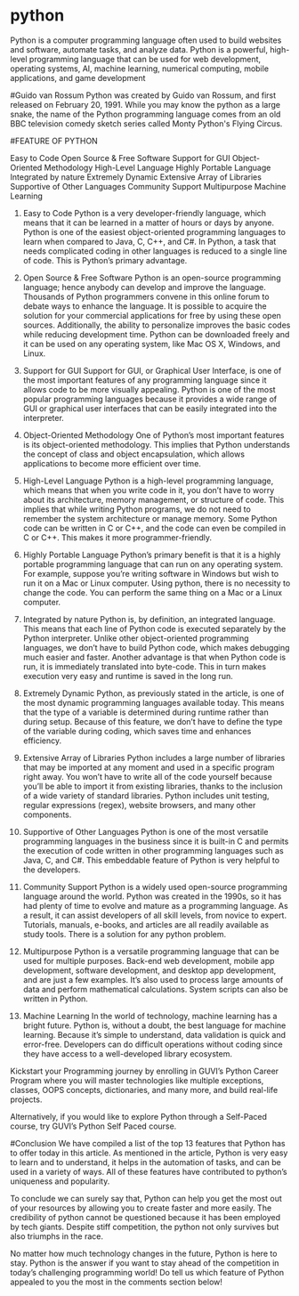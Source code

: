 # python
Python is a computer programming language often used to build websites and software, automate tasks, and analyze data.
Python is a powerful, high-level programming language that can be used for web development, operating systems, AI, machine learning, numerical computing, mobile applications, and game development

#Guido van Rossum
Python was created by Guido van Rossum, and first released on February 20, 1991. While you may know the python as a large snake, the name of the Python programming language comes from an old BBC television comedy sketch series called Monty Python's Flying Circus.

#FEATURE OF PYTHON

Easy to Code
Open Source & Free Software
Support for GUI
Object-Oriented Methodology
High-Level Language
Highly Portable Language
Integrated by nature
Extremely Dynamic
Extensive Array of Libraries
Supportive of Other Languages
Community Support
Multipurpose
Machine Learning

1. Easy to Code
Python is a very developer-friendly language, which means that it can be learned in a matter of hours or days by anyone. Python is one of the easiest object-oriented programming languages to learn when compared to Java, C, C++, and C#. In Python, a task that needs complicated coding in other languages is reduced to a single line of code. This is Python’s primary advantage.

2. Open Source & Free Software
Python is an open-source programming language; hence anybody can develop and improve the language. Thousands of Python programmers convene in this online forum to debate ways to enhance the language. It is possible to acquire the solution for your commercial applications for free by using these open sources. Additionally, the ability to personalize improves the basic codes while reducing development time. Python can be downloaded freely and it can be used on any operating system, like Mac OS X, Windows, and Linux.

3. Support for GUI
Support for GUI, or Graphical User Interface, is one of the most important features of any programming language since it allows code to be more visually appealing. Python is one of the most popular programming languages because it provides a wide range of GUI or graphical user interfaces that can be easily integrated into the interpreter.

4. Object-Oriented Methodology
One of Python’s most important features is its object-oriented methodology. This implies that Python understands the concept of class and object encapsulation, which allows applications to become more efficient over time.

5. High-Level Language
Python is a high-level programming language, which means that when you write code in it, you don’t have to worry about its architecture, memory management, or structure of code. This implies that while writing Python programs, we do not need to remember the system architecture or manage memory. Some Python code can be written in C or C++, and the code can even be compiled in C or C++. This makes it more programmer-friendly.

6. Highly Portable Language
Python’s primary benefit is that it is a highly portable programming language that can run on any operating system. For example, suppose you’re writing software in Windows but wish to run it on a Mac or Linux computer. Using python, there is no necessity to change the code. You can perform the same thing on a Mac or a Linux computer.

7. Integrated by nature
Python is, by definition, an integrated language. This means that each line of Python code is executed separately by the Python interpreter. Unlike other object-oriented programming languages, we don’t have to build Python code, which makes debugging much easier and faster. Another advantage is that when Python code is run, it is immediately translated into byte-code. This in turn makes execution very easy and runtime is saved in the long run.

8. Extremely Dynamic
Python, as previously stated in the article, is one of the most dynamic programming languages available today. This means that the type of a variable is determined during runtime rather than during setup. Because of this feature, we don’t have to define the type of the variable during coding, which saves time and enhances efficiency.

9. Extensive Array of Libraries
Python includes a large number of libraries that may be imported at any moment and used in a specific program right away. You won’t have to write all of the code yourself because you’ll be able to import it from existing libraries, thanks to the inclusion of a wide variety of standard libraries. Python includes unit testing, regular expressions (regex), website browsers, and many other components.

10. Supportive of Other Languages
Python is one of the most versatile programming languages in the business since it is built-in C and permits the execution of code written in other programming languages such as Java, C, and C#. This embeddable feature of Python is very helpful to the developers.

11. Community Support
Python is a widely used open-source programming language around the world. Python was created in the 1990s, so it has had plenty of time to evolve and mature as a programming language. As a result, it can assist developers of all skill levels, from novice to expert. Tutorials, manuals, e-books, and articles are all readily available as study tools. There is a solution for any python problem.

12. Multipurpose
Python is a versatile programming language that can be used for multiple purposes. Back-end web development, mobile app development, software development, and desktop app development, and are just a few examples. It’s also used to process large amounts of data and perform mathematical calculations. System scripts can also be written in Python.

13. Machine Learning
In the world of technology, machine learning has a bright future. Python is, without a doubt, the best language for machine learning. Because it’s simple to understand, data validation is quick and error-free. Developers can do difficult operations without coding since they have access to a well-developed library ecosystem.

Kickstart your Programming journey by enrolling in GUVI’s Python Career Program where you will master technologies like multiple exceptions, classes, OOPS concepts, dictionaries, and many more, and build real-life projects.

Alternatively, if you would like to explore Python through a Self-Paced course, try GUVI’s Python Self Paced course.

#Conclusion
We have compiled a list of the top 13 features that Python has to offer today in this article. As mentioned in the article, Python is very easy to learn and to understand, it helps in the automation of tasks, and can be used in a variety of ways. All of these features have contributed to python’s uniqueness and popularity.

To conclude we can surely say that, Python can help you get the most out of your resources by allowing you to create faster and more easily. The credibility of python cannot be questioned because it has been employed by tech giants. Despite stiff competition, the python not only survives but also triumphs in the race.

No matter how much technology changes in the future, Python is here to stay. Python is the answer if you want to stay ahead of the competition in today’s challenging programming world! Do tell us which feature of Python appealed to you the most in the comments section below!

